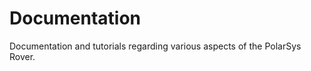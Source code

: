 Documentation
=============
Documentation and tutorials regarding various aspects of the PolarSys Rover.
